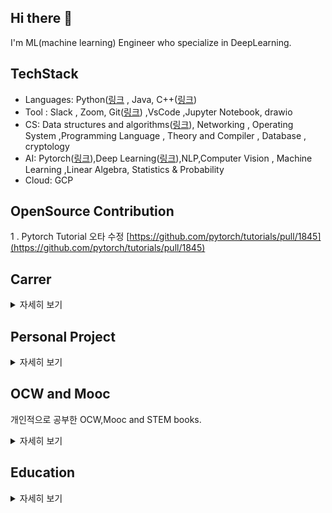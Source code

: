 ## Hi there 👋

I'm ML(machine learning) Engineer who specialize in DeepLearning.
## TechStack
+ Languages:	Python([링크](https://woongjoonchoi.github.io/categories/Python)  , Java, C++([링크](https://github.com/woongjoonchoi/Algorithm))
+ Tool : 		Slack , Zoom, Git([링크](https://woongjoonchoi.github.io/categories/CICD)) ,VsCode ,Jupyter Notebook, drawio
+ CS:		Data structures and algorithms([링크](https://github.com/woongjoonchoi/CodingTest/tree/main/geeksforgeeks)), Networking  , Operating   System ,Programming Language ,           Theory and Compiler , Database , cryptology
+ AI:		Pytorch([링크](https://woongjoonchoi.github.io/categories/Pytorch)),Deep Learning([링크](https://woongjoonchoi.github.io/categories/DLArchitecture)),NLP,Computer Vision , Machine Learning ,Linear Algebra, Statistics & Probability
+ Cloud:		GCP

## OpenSource Contribution
1 . Pytorch Tutorial 오타 수정   [https://github.com/pytorch/tutorials/pull/1845](https://github.com/pytorch/tutorials/pull/1845) 

## Carrer
<details>
    <summary>자세히 보기</summary>  
    
### Naver boostcamp AI Tech
2021.Aug - 2022.Jan  
+ 3개의 Team을 적극적으로 이끌며 , 문서 관리 및 GIt을 사용한 프로젝트 관리. 이를 통해 주도적으로 원격협업을 이끌었음.
+ 내부 Competetion에서 Team을 리드하여 , 각각 3등 , 6등의 성과를 달성함
+ 기초 Coruse에서 Math,Python,Data Visualization , DeepLearning Architecture 관련 지식을 습득함.
+ NLP Course Track을 선택하여 LLM,ODQA,Relation Extraction 등의 task를 학습하였음.
+ 내부 커뮤니티에서 매일 글쓰기 활동 및 Q&A 활동을 적극적으로 임하여 BoostTech를 빛낸 캠퍼에 선정됨
### Google MachineLearning Bootcamp
2021.Aug - 2021.DEC  
+ Coursera의 DeepLearning Specialization Course를 수강하여 딥러닝 task에 대해 이론적인 지식을 강화함
+ Google Cloud의 Professional Data Engineer 자격증을 취득함.

</details>  

## Personal Project

<details>
    <summary>자세히 보기</summary>  
  
### DeepLearning Paper Reproducing  (2023.11~)
+ DeepLearning Paper의 모든 configuration을 복제하여 논문의 성능을 재현하고자 함.
+ Vgg paper의 model을 scratch 부터 훈련하여 논문을 재현함
### AI Paperboy (2021.10~2021.12)
+ 4명의 팀을 리드하고 , 슬랙을 사용하여 개인 업무 관리, 줌을 사용하여 미팅을 진행 , 구글 드라이브를 사용하여 문서 관리 및 GIt을 사용한 프로젝트 관리. 이를 통해 주도적으로 원격협업을 이끌었음.
 유저가 뉴스 검색후 관련 뉴스를 검색하는 과정을 줄이기 위해서 관련 뉴스 스니펫을 저장하는 LLM Aplication을 개발해서  관련 뉴스 검색의 4단계 과정을 1단계로 줄여서  검색시간을 40% 감소.
+ 84만개의 뉴스 데이터를 수집하여 개인정보,저작권,특수문자 등을 정규표현식을 사용하여 제거 하고  맞춤법을 교정하는 전처리 진행
+ Huggingface에서 제공하는 klue/roberta-large model을 Pytorch에서 수집한 뉴스 데이터로  fine-tuning 해서 ODQA model을 구현 .Weight & Bias 플랫폼에서 Bayesian Search를 사용하여 Hyperparameter search를 수행. baseline 대비 30%의 성능 향상
+ User flow와 Data Flow를 작성하여  specification을 만들고 , fastapi를 통해서 모델을 웹API로 만든후  GCP의 server에 배포함
+ Github 링크 :[링크](https://github.com/woongjoonchoi/final-project-level3-nlp-19)  Youtube 링크:[링크](https://www.youtube.com/watch?v=rSTLV5TtJIY&t=16s)
### Relation Extraction (2021.09~2021.10)
+ 5명의 팀을 리드하고 , 줌을 통해 원격으로 회의 진행 및 weight&bias 에서 팀의  hyperparameter search 및 model evaluation 결과를 관리하여 주도적으로 원격협업을 이끌엇음.
+ Competition에서 ,문장에서 2개의 entity간의 관계를 분류하는  Model을 Pytorch에서 klue/Roberta-large-Model을 Fine-tuning하여 개발함. Weight & Bias 플랫폼에서 Bayesian Search를 사용하여 + Hyperparameter search를 수행.  19개의 참가조 중 최종 6등을함.  baseline-model의 error를 50% 임 .
+ Github [링크](https://github.com/woongjoonchoi/klue-level2-nlp-19) ppt [링크](https://docs.google.com/presentation/d/1_wO1XZXMfkSBaMuadQUW1wzWi2RhHFOYSWyHP9hSqds/edit#slide=id.p)

### Mask Classification (2021.08~2021.08)
+ 7명을 리드하고 , 팀 전체의 코드 리뷰를 담당하고 GIt을 통하여 프로젝트 관리  및 줌을 통하여 원격회의 진행을 함. 주도적으로 팀 전체의 코드 아키텍쳐를 통일하고 원격협업을 이끌었음.
+ Competetion에서 나이,성별,마스크 착용을 확인하는Image Classification 모델을  Pytorch에서 구현하여 , 39개의 조중 8등이라는 성과를 얻었습니다.  Python의 sequence type이 사용된 코드를 generator type로 수정하여 기존 코드의 Memory 사용량을 1/3으로 줄여서 최적화를 했습니다.
+ Github [링크](https://github.com/woongjoonchoi/BoostUP/tree/Image-Classification)

### 악플탐지 시스템 (2020.03~2020.11)
+ 무분별한 악성 댓글에 고통받는 사람들을 도와주는 LLM application을 개발. 100만개의 댓글 데이터를 크롤링하여 정규식으로 전처리하고 Bert model을 Tensorflow에서 large scale training하여 Sentiment Classifier 모델을 개발. Pretrained Huggingface model 대비 성능이 30% 증가. 담당교수님이 담당하는 3개의 팀중에서 1등을 해서 학과 최종발표회에서 발표.
+ [졸업논문링크](https://drive.google.com/file/d/1t2KwVOTKWxUdURGkJxYYvXUkF1RIUPQW/view?usp=sharing)
 
### Face Recognition & Verfication(2020.03~2020.07)
+ Tensorflow의 API를 사용하여 Object Detection Application 을 작성하여 정확도 90 %를 달성
+ Binary Classifiaction으로 Face Verification Model을 scratch부터 작성하였으나 실패. 여기서, Pretrained model의 중요성을 깨달음
+ Github링크:(https://github.com/woongjoonchoi/final-project-level3-nlp-19) ,블로그링크:(https://woongjun-warehouse.tistory.com/25)

</details>

## OCW and Mooc
개인적으로 공부한 OCW,Mooc and STEM books.

<details>
    <summary>자세히 보기</summary>  
    
## DeepLearning Specialization : 

certificate([link](https://www.coursera.org/account/accomplishments/specialization/certificate/GPNF3DE2AFAX) ) 
  
<details>
    <summary> Assignment(버튼클릭) </summary>  


1. [Optimization Assignment from scratch - Korean](https://woongjoonchoi.github.io/dls_c2/Optimization-scratch/)

   [Optimization Assignment from scratch - English](https://oongjoon.github.io/dls_c2/Optimization-scratch/)

2. [Convolution Assignment from scratch - Korean](https://woongjoonchoi.github.io/dls_c2/conv-scratch/)

   [Convolution Assignment from scratch - English](https://oongjoon.github.io/dls_c2/conv-scratch/)
   
3. [FeedForward Math derivation - korean](https://woongjoonchoi.github.io/dlarchitecture/Feed-Forward-Network/)
   
   [FeedForward Math derivation - english](https://oongjoon.github.io/dlarchitecture/FeedForward/)

 </details> 

<details>
    <summary> NoteTaking(버튼클릭)</summary>  
    
1. Structuring your machine learning projects  
        [Link](https://woongjoonchoi.github.io/tags/#dlsc3)
2. Optimization,HyperParameter Tuning
    [Link](https://woongjoonchoi.github.io/tags/#dlsc2)
3. Convolution Neural Network
    [Link](https://woongjoonchoi.github.io/tags/#dlsc4)
4. Sequence Model
    
</details>

## Pytorch
<details>
    <summary> NoteTaking(버튼클릭) </summary> 

### data api
    
[Link Kor](https://woongjoonchoi.github.io/tags/#pytorch-data-api)  
[Link Eng](https://oongjoon.github.io/tags/#pytorch-data-api)
</details>

## MIt 6.006(Introduction to Algorithm):
<details>
    <summary> NoteTaking(버튼클릭) </summary>  

### lec 09  DFS and Topological Order  

[Link_Kor](https://woongjoonchoi.github.io/algorithm/Topological-order/)  
[Link_Eng](https://oongjoon.github.io/algorithm/Topological-order/)
        
</details>

<details>
    <summary> Assignment(버튼클릭) </summary>  

### Problem5  

[GithubLInk](https://github.com/woongjoonchoi/OCW-and-MOCC/blob/master/MIT-6.006-Algorithm/mit.prob5.5.py)  
        
</details>

## Berkely CS 162 : 

## Khan Academy Statistics:

## 3b1b  Linear Algebra

<details>
    <summary>자세히보기</summary> 
    
### lec01~05(Vector Space,Linear Transformation)
[Kor](https://woongjoonchoi.github.io/linear%20algebra/Vector-Matrices-LInear-Transformation/)  
[Eng](https://oongjoon.github.io/linear%20algebra/Vector-Matrices-LInear-Transformation/)
    
</details>

## Mit Linear Algebra 18.06

## 3b1b Calculus 

## Python
Python self-studying by STEM Book and Cpython github source.

<details>
    <summary>자세히보기</summary> 
    
### Learning Python
STEM Books about Python Beginner ~ Intermediate
<details>
    <summary>Note Taking</summary>  
    
#### All Post
    
[Kor Link](https://woongjoonchoi.github.io/tags/#learningpython)  
[Eng Link](https://oongjoon.github.io/tags/#learningpython)

#### Chp 4 Built-in Objects
[Kor Link](https://woongjoonchoi.github.io/tags/#chp4objetcs)  
[Eng Link](https://oongjoon.github.io/tags/#chp4objetcs)

#### Chp 5 Numeric
[Kor Link](https://woongjoonchoi.github.io/tags/#chp5numeric)  
[Eng Link](https://oongjoon.github.io/tags/#chp5numeric)  

#### Chp 13 Loop
[Kor Link](https://woongjoonchoi.github.io/tags/#chp13loop)  
[Eng Link](https://oongjoon.github.io/tags/#chp13loop)  


#### Chp 17 Scope
[Kor Link](https://woongjoonchoi.github.io/tags/#chp17scope)  
[Eng Link](https://oongjoon.github.io/tags/#chp17scope)
</details>

### Python Performance in terms of Python internal implementation
Python Peformance를 내부 구현 관점에서 바라봅니다. 
<details>
    <summary>Note Taking</summary>  

#### Total Link about python internal
    
[InternalAll_Kor](https://woongjoonchoi.github.io/tags/#pythoninternal)  
    
[InternalAll_Eng](https://oongjoon.github.io/tags/#pythoninternal)  

#### Link About Python Integer Internal

[Integer_internal_kor](https://woongjoonchoi.github.io/tags/#integerinternal)  

[Integer_internal_English](https://oongjoon.github.io/tags/#integerinternal)  

#### Link About Python String operation and method Internal
[String method internal kor](https://woongjoonchoi.github.io/tags/#stringinternal)  

[String method internal Eng](https://oongjoon.github.io/tags/#stringinternal)  
</details>  

</details>

## Git-SCm

STEM book about git in terms of Distributed Version control system

<details>
    <summary> 자세히보기 </summary>  
    
[Note-taking](https://woongjoonchoi.github.io/tags/#git)

</details>


</details>



## Education

<details>
    <summary>자세히 보기</summary>  

* Google ML bootcamp 2021 Aug - 2021 Dec
* Naver Boostcamp AI tech 2021 AUg - 2022 Jan
* Computer Science(B.S.) ,KoreaAeroSpace univ   2015-2021


<!--
**woongjoonchoi/woongjoonchoi** is a ✨ _special_ ✨ repository because its `README.md` (this file) appears on your GitHub profile.

Here are some ideas to get you started:

- 🔭 I’m currently working on ...
- 🌱 I’m currently learning ...
- 👯 I’m looking to collaborate on ...
- 🤔 I’m looking for help with ...
- 💬 Ask me about ...
- 📫 How to reach me: ...
- 😄 Pronouns: ...
- ⚡ Fun fact: ...
-->
